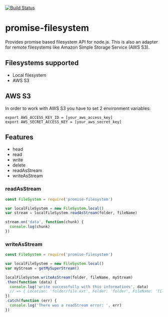 [![Build Status](https://travis-ci.org/AlessioCoser/promise-filesystem.svg?branch=master)](https://travis-ci.org/AlessioCoser/promise-filesystem)

# promise-filesystem

Provides promise based filesystem API for node.js. This is also an adapter for remote filesystems like Amazon Simple Storage Service (AWS S3).

## Filesystems supported

- Local filesystem
- AWS S3

## AWS S3

In order to work with AWS S3 you have to set 2 environment variables:
```
export AWS_ACCESS_KEY_ID = [your_aws_access_key]
export AWS_SECRET_ACCESS_KEY = [your_aws_secret_key]
```

## Features
- head
- read
- write
- delete
- readAsStream
- writeAsStream

### readAsStream
```js
const FileSystem = require('promise-filesystem')

var localFileSystem = new FileSystem.local()
var stream = localFileSystem.readAsStream(folder, fileName)

stream.on('data', function(chunk) {
  console.log(chunk)
})
```

### writeAsStream
```js
const FileSystem = require('promise-filesystem')

var localFileSystem = new FileSystem.local()
var myStream = getMySuperStream()

localFileSystem.writeAsStream(folder, fileName, myStream)
.then(function (data) {
  console.log('write successfully with this informations', data)
  // => { Location: 'folder/file.ext', Folder: 'folder', FileName: 'file.ext' }
})
.catch(function (err) {
  console.log('There was a readStream error: ', err)
})
```
